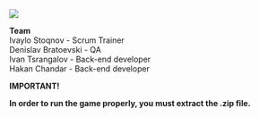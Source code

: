 <img src = "https://cdn.discordapp.com/attachments/908296425492856833/917488567415107624/unknown.png">

<p><b>Team</b><br>Ivaylo Stoqnov - Scrum Trainer<br>Denislav Bratoevski - QA<br>Ivan Tsrangalov - Back-end developer<br>Hakan Chandar - Back-end developer</p>

<p><b>IMPORTANT!</b></p>
<p><b>In order to run the game properly, you must extract the .zip file.</b></p>

